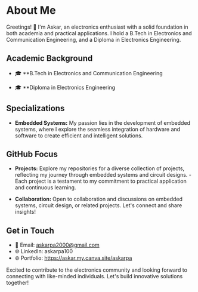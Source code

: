 # About Me

Greetings! 👋 I'm Askar, an electronics enthusiast with a solid foundation in both academia and practical applications. 
I hold a B.Tech in Electronics and Communication Engineering, and a Diploma in Electronics Engineering.

## Academic Background

- 🎓 **B.Tech in Electronics and Communication Engineering

- 🎓 **Diploma in Electronics Engineering

## Specializations

- **Embedded Systems:** My passion lies in the development of embedded systems, where I explore the seamless integration of hardware and software to create efficient and intelligent solutions.


## GitHub Focus

- **Projects:** Explore my repositories for a diverse collection of projects, reflecting my journey through embedded systems and circuit designs.
              - Each project is a testament to my commitment to practical application and continuous learning.

- **Collaboration:** Open to collaboration and discussions on embedded systems, circuit design, or related projects. Let's connect and share insights!

## Get in Touch

- 📧 Email: askarpa2000@gmail.com
- 🌐 LinkedIn: askarpa100
- 🌐 Portfolio: https://askar.my.canva.site/askarpa

Excited to contribute to the electronics community and looking forward to connecting with like-minded individuals. Let's build innovative solutions together!

